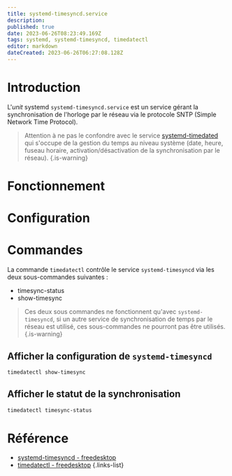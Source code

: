 ```yaml
---
title: systemd-timesyncd.service
description: 
published: true
date: 2023-06-26T08:23:49.169Z
tags: systemd, systemd-timesyncd, timedatectl
editor: markdown
dateCreated: 2023-06-26T06:27:08.128Z
---
```


# Introduction
L'*unit* systemd `systemd-timesyncd.service` est un service gérant la synchronisation de l'horloge par le réseau via le protocole SNTP (Simple Network Time Protocol).

> Attention à ne pas le confondre avec le service [systemd-timedated](/systemd/timedated) qui s'occupe de la gestion du temps au niveau système (date, heure, fuseau horaire, activation/désactivation de la synchronisation par le réseau).
{.is-warning}

# Fonctionnement

# Configuration


# Commandes
La commande `timedatectl` contrôle le service `systemd-timesyncd` via les deux sous-commandes suivantes :
- timesync-status
- show-timesync
> Ces deux sous commandes ne fonctionnent qu'avec `systemd-timesyncd`, si un autre service de synchronisation de temps par le réseau est utilisé, ces sous-commandes ne pourront pas être utilisés.
{.is-warning}

## Afficher la configuration de `systemd-timesyncd`
```bash
timedatectl show-timesync
```

## Afficher le statut de la synchronisation
```bash
timedatectl timesync-status
```

# Référence
- [systemd-timesyncd - freedesktop](https://www.freedesktop.org/software/systemd/man/systemd-timesyncd.service.html)
- [timedatectl - freedesktop](https://www.freedesktop.org/software/systemd/man/timedatectl.html)
{.links-list}